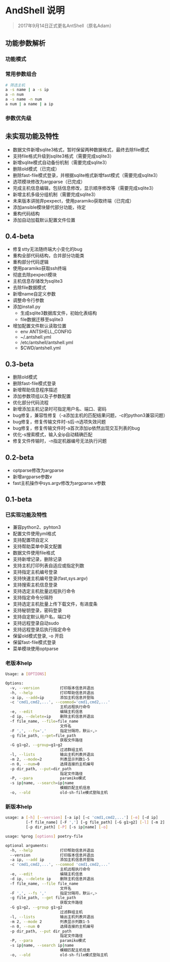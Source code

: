 # AndShell 说明

> 2017年9月14日正式更名AntShell（原名Adam）

## 功能参数解析
### 功能模式

### 常用参数组合

``` bash
# 筛选主机
a -s name | a -s ip
a -n num
a -s name -n num
a num | a name | a ip
```

### 参数优先级

## 未实现功能及特性

* 数据文件新增sqlite3格式，暂时保留两种数据格式，最终去除file模式
* 支持file格式升级到sqlite3格式（需要完成sqlite3）
* 新增sqlite模式自动备份机制（需要完成sqlite3）
* 删除old模式（已完成）
* 删除fast-file模式登录，并根据sqlite格式新增fast模式（需要完成sqlite3）
* 选项模块修改为argparse（已完成）
* 完成主机信息编辑，包括信息修改，显示顺序修改等（需要完成sqlite3）
* 新增主机多级分组机制（需要完成sqlite3）
* 未来版本讲抛弃pexpect，使用paramiko获取终端（已完成）
* 添加ansible模块替代部分功能，待定
* 重构代码结构
* 添加自动加载默认配置文件位置

## 0.4-beta
* 修复stty无法随终端大小变化的bug
* 重构全部代码结构，合并部分功能类
* 重构部分代码逻辑
* 使用paramiko获取ssh终端
* 彻底去除pexpect模块
* 主机信息存储改为sqlite3
* 去除file数据模式
* 新增name自定义参数
* 调整命令行参数
* 添加install.py
    * 生成sqlite3数据库文件，初始化表结构
    * file数据迁移至sqlite3
* 增加配置文件默认读取位置
    * env ANTSHELL_CONFIG
    * ~/.antshell.yml
    * /etc/antshell/antshell.yml
    * $CWD/antshell.yml

## 0.3-beta

* 删除old模式
* 删除fast-file模式登录
* 新增帮助信息程序描述
* 添加参数项组以及子参数配置
* 优化部分代码流程
* 新增添加主机记录时可指定用户名、端口、密码
* bug修复，兼容性修复（-a添加主机的匹配结果问题，-c的python3兼容问题）
* bug修复，修复传输文件时-s后-n选项失效问题
* bug修复，修复传输文件时-a首次添加ip依然出现交互列表的bug
* 优化-s搜索模式，输入全ip自动精确匹配
* 修复文件传输时，-n指定机器编号无法执行问题

## 0.2-beta

* optparse修改为argparse
* 新增argparse参数v
* fast主机操作中sys.argv修改为argparse.v参数

## 0.1-beta

### 已实现功能及特性

* 兼容python2、pyhton3
* 配置文件使用yml格式
* 支持配置项自定义
* 支持帮助菜单中英文配置
* 数据文件使用file格式
* 支持新增记录，删除记录
* 支持主机打印列表自适应或指定列数
* 支持指定主机编号登录
* 支持快速主机编号登录(fast,sys.argv)
* 支持搜索主机信息登录
* 支持选定主机批量远程执行命令
* 支持指定命令分隔符
* 支持选定主机批量上传下载文件，有进度条
* 支持秘钥登录，密码登录
* 支持自定默认用户名，端口号
* 支持远程登录自动sudo
* 支持远程登录后执行指定命令
* 保留old模式登录, -o 开启
* 保留fast-file模式登录
* 菜单模块使用optparse

### 老版本help

``` bash
Usage: a [OPTIONS]

Options:
  -v, --version         打印版本信息并退出
  -h, --help            打印帮助信息并退出
  -a ip, --add=ip       添加主机信息并登陆
  -c 'cmd1,cmd2,...', --commod='cmd1,cmd2,...'
                        主机远程执行命令
  -e, --edit            编辑主机信息
  -d ip, --delete=ip    删除主机信息并退出
  -f file_name, --file=file_name
                        文件名
  -F ',', --fs=','      指定分隔符，默认<,>
  -g file_path, --get=file_path
                        获取文件路径
  -G g1>g2, --group=g1>g2
                        过滤群组主机
  -l, --lists           输出主机列表并退出
  -m 2, --mode=2        列表显示列数1-5
  -n 0, --num=0         选择连接的主机编号
  -p dir_path, --put=dir_path
                        指定文件路径
  -P, --para            paramiko模式
  -s ip|name, --search=ip|name
                        模糊匹配主机信息
  -o, --old             old-sh-file模式登陆主机
```

### 新版本help

``` bash
usage: a [-h] [--version] [-a ip] [-c 'cmd1,cmd2,...'] [-e] [-d ip]
         [-f file_name] [-F ','] [-g file_path] [-G g1>g2] [-l] [-m 2] [-n 0]
         [-p dir_path] [-P] [-s ip|name] [-o]

usage: %prog [options] poetry-file

optional arguments:
  -h, --help            打印帮助信息并退出
  --version             打印版本信息并退出
  -a ip, --add ip       添加主机信息并登陆
  -c 'cmd1,cmd2,...', --commod 'cmd1,cmd2,...'
                        主机远程执行命令
  -e, --edit            编辑主机信息
  -d ip, --delete ip    删除主机信息并退出
  -f file_name, --file file_name
                        文件名
  -F ',', --fs ','      指定分隔符，默认<,>
  -g file_path, --get file_path
                        获取文件路径
  -G g1>g2, --group g1>g2
                        过滤群组主机
  -l, --lists           输出主机列表并退出
  -m 2, --mode 2        列表显示列数1-5
  -n 0, --num 0         选择连接的主机编号
  -p dir_path, --put dir_path
                        指定文件路径
  -P, --para            paramiko模式
  -s ip|name, --search ip|name
                        模糊匹配主机信息
  -o, --old             old-sh-file模式登陆主机
```


